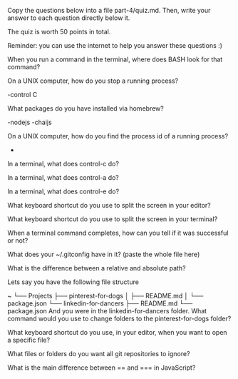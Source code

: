 Copy the questions below into a file part-4/quiz.md. Then, write your answer to each question directly below it.

The quiz is worth 50 points in total.

Reminder: you can use the internet to help you answer these questions :)

When you run a command in the terminal, where does BASH look for that command?

On a UNIX computer, how do you stop a running process?

-control C

What packages do you have installed via homebrew?

-nodejs
-chaijs

On a UNIX computer, how do you find the process id of a running process?

-

In a terminal, what does control-c do?

In a terminal, what does control-a do?

In a terminal, what does control-e do?

What keyboard shortcut do you use to split the screen in your editor?

What keyboard shortcut do you use to split the screen in your terminal?

When a terminal command completes, how can you tell if it was successful or not?

What does your ~/.gitconfig have in it? (paste the whole file here)

What is the difference between a relative and absolute path?

Lets say you have the following file structure

~
└── Projects
    ├── pinterest-for-dogs
    │   ├── README.md
    │   └── package.json
    └── linkedin-for-dancers
        ├── README.md
        └── package.json
And you were in the linkedin-for-dancers folder. What command would you use to change folders to the pinterest-for-dogs folder?

What keyboard shortcut do you use, in your editor, when you want to open a specific file?

What files or folders do you want all git repositories to ignore?

What is the main difference between == and === in JavaScript?
